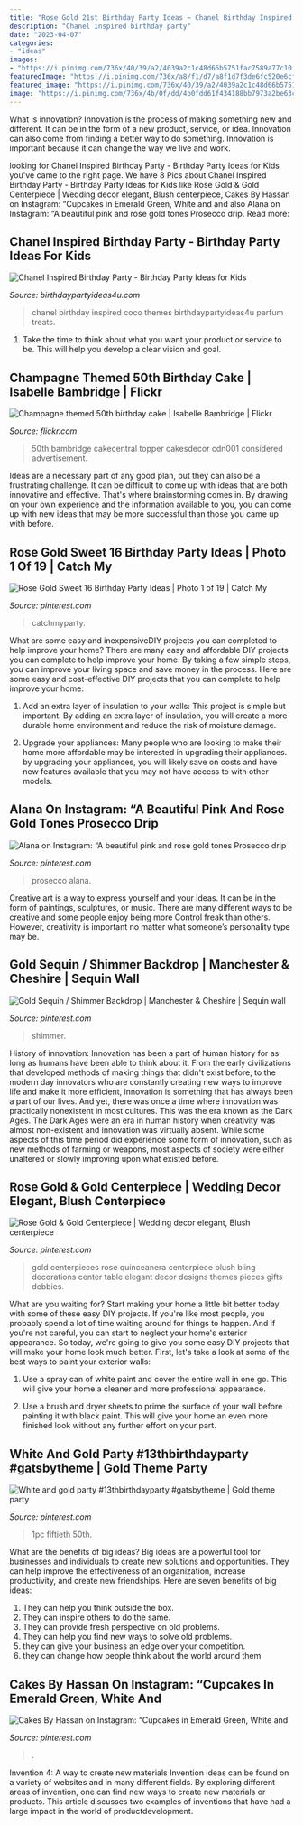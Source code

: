 ```yaml
---
title: "Rose Gold 21st Birthday Party Ideas ~ Chanel Birthday Inspired Coco Themes Birthdaypartyideas4u Parfum Treats"
description: "Chanel inspired birthday party"
date: "2023-04-07"
categories:
- "ideas"
images:
- "https://i.pinimg.com/736x/40/39/a2/4039a2c1c48d66b5751fac7589a77c10.jpg"
featuredImage: "https://i.pinimg.com/736x/a8/f1/d7/a8f1d7f3de6fc520e6cf2ef8b0337af3.jpg"
featured_image: "https://i.pinimg.com/736x/40/39/a2/4039a2c1c48d66b5751fac7589a77c10.jpg"
image: "https://i.pinimg.com/736x/4b/0f/dd/4b0fdd61f434188bb7973a2be63c517c.jpg"
---
```



What is innovation?
Innovation is the process of making something new and different. It can be in the form of a new product, service, or idea. Innovation can also come from finding a better way to do something. Innovation is important because it can change the way we live and work.

	

		
looking for Chanel Inspired Birthday Party - Birthday Party Ideas for Kids you've came to the right page. We have 8 Pics about Chanel Inspired Birthday Party - Birthday Party Ideas for Kids like Rose Gold &amp; Gold Centerpiece | Wedding decor elegant, Blush centerpiece, Cakes By Hassan on Instagram: “Cupcakes in Emerald Green, White and and also Alana on Instagram: “A beautiful pink and rose gold tones Prosecco drip. Read more:
		
    
## Chanel Inspired Birthday Party - Birthday Party Ideas For Kids

<img loading=lazy src="https://www.birthdaypartyideas4u.com/wp-content/uploads/2015/12/COCO-Chanel-inspired-birthday-party-parfum-treats-550x733.jpg" onerror="this.onerror=null;this.src='https://tse3.mm.bing.net/th?id=OIP.CMYJuYMg_mH1TScYt118MwHaJ3&amp;pid=15.1';" alt="Chanel Inspired Birthday Party - Birthday Party Ideas for Kids">

_Source: birthdaypartyideas4u.com_

>chanel birthday inspired coco themes birthdaypartyideas4u parfum treats. 

	

1. Take the time to think about what you want your product or service to be. This will help you develop a clear vision and goal.

    
## Champagne Themed 50th Birthday Cake | Isabelle Bambridge | Flickr

<img loading=lazy src="https://c2.staticflickr.com/4/3690/9103260456_ea08cf2b2f_b.jpg" onerror="this.onerror=null;this.src='https://tse1.mm.bing.net/th?id=OIP.V4jLOp3icBiFYHVxCTZCEQHaJ4&amp;pid=15.1';" alt="Champagne themed 50th birthday cake | Isabelle Bambridge | Flickr">

_Source: flickr.com_

>50th bambridge cakecentral topper cakesdecor cdn001 considered advertisement. 

	

Ideas are a necessary part of any good plan, but they can also be a frustrating challenge. It can be difficult to come up with ideas that are both innovative and effective. That's where brainstorming comes in. By drawing on your own experience and the information available to you, you can come up with new ideas that may be more successful than those you came up with before.

    
## Rose Gold Sweet 16 Birthday Party Ideas | Photo 1 Of 19 | Catch My

<img loading=lazy src="https://i.pinimg.com/736x/4b/0f/dd/4b0fdd61f434188bb7973a2be63c517c.jpg" onerror="this.onerror=null;this.src='https://tse1.mm.bing.net/th?id=OIP.MpjAX90RK8VsG6oTFNExEgHaJQ&amp;pid=15.1';" alt="Rose Gold Sweet 16 Birthday Party Ideas | Photo 1 of 19 | Catch My">

_Source: pinterest.com_

>catchmyparty. 

	

What are some easy and inexpensiveDIY projects you can completed to help improve your home?
There are many easy and affordable DIY projects you can complete to help improve your home. By taking a few simple steps, you can improve your living space and save money in the process. Here are some easy and cost-effective DIY projects that you can complete to help improve your home: 
1. Add an extra layer of insulation to your walls: This project is simple but important. By adding an extra layer of insulation, you will create a more durable home environment and reduce the risk of moisture damage. 

2. Upgrade your appliances: Many people who are looking to make their home more affordable may be interested in upgrading their appliances. by upgrading your appliances, you will likely save on costs and have new features available that you may not have access to with other models. 


    
## Alana On Instagram: “A Beautiful Pink And Rose Gold Tones Prosecco Drip

<img loading=lazy src="https://i.pinimg.com/736x/f7/81/38/f781383fef2d96ccdfb7e658028c980a.jpg" onerror="this.onerror=null;this.src='https://tse3.mm.bing.net/th?id=OIP.YJDlZ1t6uvLX_4WVHjhozAHaI0&amp;pid=15.1';" alt="Alana on Instagram: “A beautiful pink and rose gold tones Prosecco drip">

_Source: pinterest.com_

>prosecco alana. 

	

Creative art is a way to express yourself and your ideas. It can be in the form of paintings, sculptures, or music. There are many different ways to be creative and some people enjoy being more Control freak than others. However, creativity is important no matter what someone’s personality type may be.

    
## Gold Sequin / Shimmer Backdrop | Manchester &amp; Cheshire | Sequin Wall

<img loading=lazy src="https://i.pinimg.com/736x/2b/32/51/2b3251d03527c4dc177241fb4486c697.jpg" onerror="this.onerror=null;this.src='https://tse1.mm.bing.net/th?id=OIP.q8_AZkIcTGBUo1Q7nPglDwHaFj&amp;pid=15.1';" alt="Gold Sequin / Shimmer Backdrop | Manchester &amp; Cheshire | Sequin wall">

_Source: pinterest.com_

>shimmer. 

	

History of innovation:
Innovation has been a part of human history for as long as humans have been able to think about it. From the early civilizations that developed methods of making things that didn't exist before, to the modern day innovators who are constantly creating new ways to improve life and make it more efficient, innovation is something that has always been a part of our lives. And yet, there was once a time where innovation was practically nonexistent in most cultures. This was the era known as the Dark Ages.
The Dark Ages were an era in human history when creativity was almost non-existent and innovation was virtually absent. While some aspects of this time period did experience some form of innovation, such as new methods of farming or weapons, most aspects of society were either unaltered or slowly improving upon what existed before.

    
## Rose Gold &amp; Gold Centerpiece | Wedding Decor Elegant, Blush Centerpiece

<img loading=lazy src="https://i.pinimg.com/736x/cf/00/06/cf000633b8006364bd58ac17966b7e3d.jpg" onerror="this.onerror=null;this.src='https://tse1.mm.bing.net/th?id=OIP.gnrA25vazB3Gp6E5BHqxtQHaLH&amp;pid=15.1';" alt="Rose Gold &amp; Gold Centerpiece | Wedding decor elegant, Blush centerpiece">

_Source: pinterest.com_

>gold centerpieces rose quinceanera centerpiece blush bling decorations center table elegant decor designs themes pieces gifts debbies. 

	

What are you waiting for? Start making your home a little bit better today with some of these easy DIY projects.
If you're like most people, you probably spend a lot of time waiting around for things to happen. And if you're not careful, you can start to neglect your home's exterior appearance. So today, we're going to give you some easy DIY projects that will make your home look much better. First, let's take a look at some of the best ways to paint your exterior walls: 
1. Use a spray can of white paint and cover the entire wall in one go. This will give your home a cleaner and more professional appearance.

2. Use a brush and dryer sheets to prime the surface of your wall before painting it with black paint. This will give your home an even more finished look without any further effort on your part. 


    
## White And Gold Party #13thbirthdayparty #gatsbytheme | Gold Theme Party

<img loading=lazy src="https://i.pinimg.com/736x/a8/f1/d7/a8f1d7f3de6fc520e6cf2ef8b0337af3.jpg" onerror="this.onerror=null;this.src='https://tse1.mm.bing.net/th?id=OIP.iV4CgD6wbTugQyYfLp0yYQHaJ3&amp;pid=15.1';" alt="White and gold party #13thbirthdayparty #gatsbytheme | Gold theme party">

_Source: pinterest.com_

>1pc fiftieth 50th. 

	

What are the benefits of big ideas?
Big ideas are a powerful tool for businesses and individuals to create new solutions and opportunities. They can help improve the effectiveness of an organization, increase productivity, and create new friendships. Here are seven benefits of big ideas:
1. They can help you think outside the box.
2. They can inspire others to do the same.
3. They can provide fresh perspective on old problems.
4. They can help you find new ways to solve old problems.
5. they can give your business an edge over your competition.
6. they can change how people think about the world around them     
    
## Cakes By Hassan On Instagram: “Cupcakes In Emerald Green, White And

<img loading=lazy src="https://i.pinimg.com/736x/40/39/a2/4039a2c1c48d66b5751fac7589a77c10.jpg" onerror="this.onerror=null;this.src='https://tse4.mm.bing.net/th?id=OIP.NlaBM-nOwclh2yvqU-5LFQHaJQ&amp;pid=15.1';" alt="Cakes By Hassan on Instagram: “Cupcakes in Emerald Green, White and">

_Source: pinterest.com_

>. 

	

Invention 4: A way to create new materials
Invention ideas can be found on a variety of websites and in many different fields. By exploring different areas of invention, one can find new ways to create new materials or products. This article discusses two examples of inventions that have had a large impact in the world of productdevelopment.

